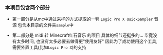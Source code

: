 ### 本项目包含两个部分
- 第一部分是从mc中通过采样的方式提取的一套 `Logic Pro X QuickSampler` 音源
包含本目录的文件夹`sample`中

- 第二部分是 midi 转 Minecraft红石音乐 的项目
具体的细节还挺多的... 
毕竟没有太多时间, 也没有太多必要去做得更"使用友好"
因此为了成功使用这个工具, 需要外置工具(比如`Logic Pro X`)的支持
